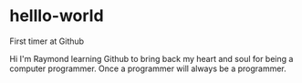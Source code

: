 # helllo-world
First timer at Github

Hi I'm Raymond learning Github to bring back my heart and soul for being a computer programmer.
Once a programmer will always be a programmer. 
